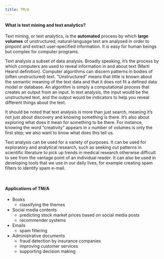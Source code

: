 ```yaml
---
title: TM/A
---
```


#### What is text mining and text analytics?
Text mining, or text analytics, is the **automated** process by which **large volumes** of unstructured, natural‐language text are analysed in order to pinpoint and extract user‐specified information. It is easy for human beings but complex for computer programs.

Text analysis a subset of data analysis. Broadly speaking, it’s the process by which computers are used to reveal information in and about text (Marti Hearst definition). Computer algorithms can discern patterns in bodies of (often unstructured) text. ”Unstructured” means that little is known about the semantic meaning of the text data and that it does not fit a defined data model or database. An algorithm is simply a computational process that creates an output from an input. In text analysis, the input would be the unstructured text, and the output would be indicators to help you reveal different things about the text.

It should be noted that text analysis is more than just search, meaning it’s not just about discovery and knowing something is there. It’s also about exploring what does it mean for something to be there. For instance, knowing the word “creativity” appears in x number of volumes is only the first step; we also want to know what does this tell us. 

Text analysis can be used for a variety of purposes. It can be used for exploratory and analytical research, such as seeking out patterns in scientific literature to pick up trends in medical research otherwise difficult to see from the vantage point of an individual reader. It can also be used in developing tools that we use in our daily lives, for example creating spam filters to identify spam e-mail.

<br> 

#### Applications of TM/A
* Books
  * classifying the themes
* Social media contents
  * predicting stock market prices based on social media posts
  * recommender systems
* Emails
  * spam filtering
* Administrative documents
  * fraud detection by insurance companies
  * improving customer services
  * supporting decision making
